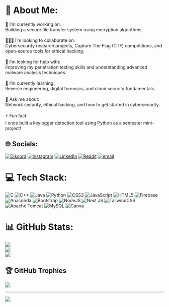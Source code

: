 # 💫 About Me:
🔭 I’m currently working on:<br>Building a secure file transfer system using encryption algorithms.<br><br>🧑‍🤝‍🧑 I’m looking to collaborate on:<br>Cybersecurity research projects, Capture The Flag (CTF) competitions, and open-source tools for ethical hacking.<br><br>🤝 I’m looking for help with:<br>Improving my penetration testing skills and understanding advanced malware analysis techniques.<br><br>🌱 I’m currently learning:<br>Reverse engineering, digital forensics, and cloud security fundamentals.<br><br>💬 Ask me about:<br>Network security, ethical hacking, and how to get started in cybersecurity.<br><br>⚡ Fun fact:<br>I once built a keylogger detection tool using Python as a semester mini-project!


## 🌐 Socials:
[![Discord](https://img.shields.io/badge/Discord-%237289DA.svg?logo=discord&logoColor=white)](https://discord.gg/https://discord.gg/3QV5rGjK) [![Instagram](https://img.shields.io/badge/Instagram-%23E4405F.svg?logo=Instagram&logoColor=white)](https://instagram.com/nishu___o2) [![LinkedIn](https://img.shields.io/badge/LinkedIn-%230077B5.svg?logo=linkedin&logoColor=white)](https://linkedin.com/in/www.linkedin.com/in/nishantminhas) [![Reddit](https://img.shields.io/badge/Reddit-%23FF4500.svg?logo=Reddit&logoColor=white)](https://reddit.com/user/nishu13578) [![email](https://img.shields.io/badge/Email-D14836?logo=gmail&logoColor=white)](mailto:nishantminhas02@outlook.com) 

# 💻 Tech Stack:
![C](https://img.shields.io/badge/c-%2300599C.svg?style=flat&logo=c&logoColor=white) ![C++](https://img.shields.io/badge/c++-%2300599C.svg?style=flat&logo=c%2B%2B&logoColor=white) ![Java](https://img.shields.io/badge/java-%23ED8B00.svg?style=flat&logo=openjdk&logoColor=white) ![Python](https://img.shields.io/badge/python-3670A0?style=flat&logo=python&logoColor=ffdd54) ![CSS3](https://img.shields.io/badge/css3-%231572B6.svg?style=flat&logo=css3&logoColor=white) ![JavaScript](https://img.shields.io/badge/javascript-%23323330.svg?style=flat&logo=javascript&logoColor=%23F7DF1E) ![HTML5](https://img.shields.io/badge/html5-%23E34F26.svg?style=flat&logo=html5&logoColor=white) ![Firebase](https://img.shields.io/badge/firebase-%23039BE5.svg?style=flat&logo=firebase) ![Anaconda](https://img.shields.io/badge/Anaconda-%2344A833.svg?style=flat&logo=anaconda&logoColor=white) ![Bootstrap](https://img.shields.io/badge/bootstrap-%238511FA.svg?style=flat&logo=bootstrap&logoColor=white) ![NodeJS](https://img.shields.io/badge/node.js-6DA55F?style=flat&logo=node.js&logoColor=white) ![Next JS](https://img.shields.io/badge/Next-black?style=flat&logo=next.js&logoColor=white) ![TailwindCSS](https://img.shields.io/badge/tailwindcss-%2338B2AC.svg?style=flat&logo=tailwind-css&logoColor=white) ![Apache Tomcat](https://img.shields.io/badge/apache%20tomcat-%23F8DC75.svg?style=flat&logo=apache-tomcat&logoColor=black) ![MySQL](https://img.shields.io/badge/mysql-4479A1.svg?style=flat&logo=mysql&logoColor=white) ![Canva](https://img.shields.io/badge/Canva-%2300C4CC.svg?style=flat&logo=Canva&logoColor=white)
# 📊 GitHub Stats:
![](https://github-readme-stats.vercel.app/api?username=nishant2344&theme=dark&hide_border=true&include_all_commits=false&count_private=false)<br/>
![](https://nirzak-streak-stats.vercel.app/?user=nishant2344&theme=dark&hide_border=true)<br/>
![](https://github-readme-stats.vercel.app/api/top-langs/?username=nishant2344&theme=dark&hide_border=true&include_all_commits=false&count_private=false&layout=compact)

## 🏆 GitHub Trophies
![](https://github-profile-trophy.vercel.app/?username=nishant2344&theme=radical&no-frame=true&no-bg=true&margin-w=4)

---
[![](https://visitcount.itsvg.in/api?id=nishant2344&icon=0&color=0)](https://visitcount.itsvg.in)

<!-- Proudly created with GPRM ( https://gprm.itsvg.in ) -->
